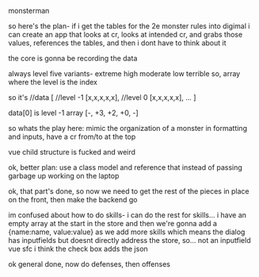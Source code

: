 monsterman

so here's the plan-
if i get the tables for the 2e monster rules into digimal
i can create an app that looks at cr, looks at intended cr, and grabs those values, references the tables, and then i dont have to think about it

the core is gonna be recording the data

always level
five variants- extreme high moderate low terrible
so, array where the level is the index

so it's
//data 
[
    //level -1
    [x,x,x,x,x],
    //level 0
    [x,x,x,x,x],
    ...
]

data[0] is level -1 array
[-, +3, +2, +0, -]


so whats the play here:
mimic the organization of a monster in formatting and inputs, have a cr from/to at the top


vue child structure is fucked and weird

ok, better plan: use a class model and reference that instead of passing garbage up
working on the laptop

ok, that part's done, so now we need to get the rest of the pieces in place on the front, then make the backend go

im confused about how to do skills- i can do the rest
for skills... i have an empty array at the start in the store
and then we're gonna add a {name:name, value:value} as we add more skills
which means the dialog has inputfields but doesnt directly address the store, so...
not an inputfield vue sfc
i think the check box adds the json

ok general done, now do defenses, then offenses